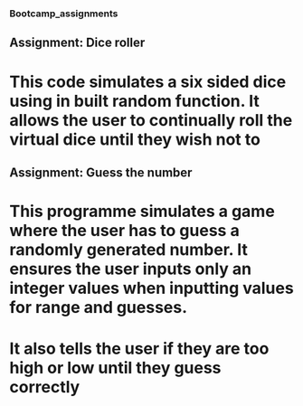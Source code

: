 ### Bootcamp_assignments
## Assignment: Dice roller
# This code simulates a six sided dice using in built random function. It allows the user to continually roll the virtual dice until they wish not to
## Assignment: Guess the number
# This programme simulates a game where the user has to guess a randomly generated number. It ensures the user inputs only an integer values when inputting values for range and guesses.
# It also tells the user if they are too high or low until they guess correctly
